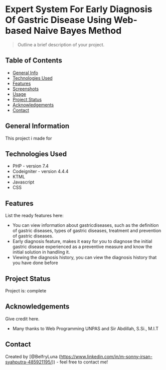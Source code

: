 # Expert System For Early Diagnosis Of Gastric Disease Using Web-based Naive Bayes Method
> Outline a brief description of your project.

## Table of Contents
* [General Info](#general-information)
* [Technologies Used](#technologies-used)
* [Features](#features)
* [Screenshots](#screenshots)
* [Usage](#usage)
* [Project Status](#project-status)
* [Acknowledgements](#acknowledgements)
* [Contact](#contact)
<!-- * [License](#license) -->


## General Information
This project i made for 


## Technologies Used
- PHP - version 7.4
- Codeigniter - version 4.4.4
- KTML
- Javascript
- CSS

## Features
List the ready features here:
- You can view information about gastricdiseases, such as the definition of gastric diseases, types of gastric diseases, treatment and prevention of gastric diseases.
- Early diagnosis feature, makes it easy for you to diagnose the initial gastric disease experienced as a preventive measure and know the initial solution in handling it.
- Viewing the diagnosis history, you can view the diagnosis history that you have done before

## Project Status
Project is: complete


## Acknowledgements
Give credit here.
- Many thanks to Web Programming UNPAS and Sir Abdillah, S.Si., M.I.T


## Contact
Created by [@BelfryLuna (https://www.linkedin.com/in/m-sonny-irsan-syahputra-485921195/)) - feel free to contact me!

